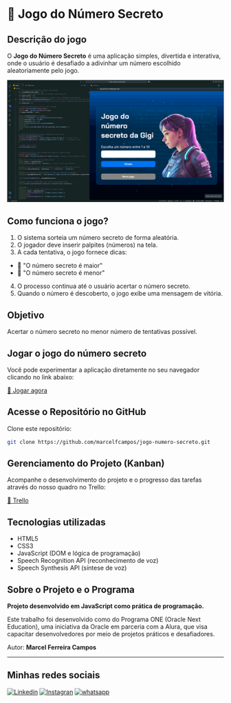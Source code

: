 # 🔢 Jogo do Número Secreto

## Descrição do jogo

O **Jogo do Número Secreto** é uma aplicação simples, divertida e interativa, onde o usuário é desafiado a adivinhar um número escolhido aleatoriamente pelo jogo.

![Jogo do Amigo Secreto](img/telaCodigo.png)

## Como funciona o jogo?

1. O sistema sorteia um número secreto de forma aleatória.
2. O jogador deve inserir palpites (números) na tela.
3. A cada tentativa, o jogo fornece dicas:

- 🔼 "O número secreto é maior"
- 🔽 "O número secreto é menor"

4. O processo continua até o usuário acertar o número secreto.
5. Quando o número é descoberto, o jogo exibe uma mensagem de vitória.

## Objetivo

Acertar o número secreto no menor número de tentativas possível.

## Jogar o jogo do número secreto

Você pode experimentar a aplicação diretamente no seu navegador clicando no link abaixo:

[🔗 Jogar agora](https://jogo-numero-secreto-theta-puce.vercel.app/)

## Acesse o Repositório no GitHub

Clone este repositório:

```bash
git clone https://github.com/marcelfcampos/jogo-numero-secreto.git
```

## Gerenciamento do Projeto (Kanban)

Acompanhe o desenvolvimento do projeto e o progresso das tarefas através do nosso quadro no Trello:

[🔗 Trello](https://trello.com/b/GyOEf3Kz/trello-challenge-amigo-secreto-pt)

## Tecnologias utilizadas

- HTML5
- CSS3
- JavaScript (DOM e lógica de programação)
- Speech Recognition API (reconhecimento de voz)
- Speech Synthesis API (síntese de voz)

## Sobre o Projeto e o Programa

**Projeto desenvolvido em JavaScript como prática de programação.**

Este trabalho foi desenvolvido como do Programa ONE (Oracle Next Education), uma iniciativa da Oracle em parceria com a Alura, que visa capacitar desenvolvedores por meio de projetos práticos e desafiadores.

Autor: **Marcel Ferreira Campos**

---

## Minhas redes sociais

[![Linkedin](https://img.shields.io/badge/LinkedIn-0077B5?style=for-the-badge&logo=linkedin&logoColor=white)](https://www.linkedin.com/in/marcelfcampos/)
[![Instagran](https://img.shields.io/badge/Instagram-E4405F?style=for-the-badge&logo=instagram&logoColor=white)](https://www.instagram.com/devmarcelcampos/)
[![whatsapp](https://img.shields.io/badge/WhatsApp-25D366?style=for-the-badge&logo=whatsapp&logoColor=white)](https://wa.me/554899609690)
